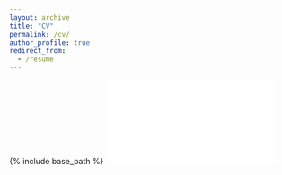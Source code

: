```yaml
---
layout: archive
title: "CV"
permalink: /cv/
author_profile: true
redirect_from:
  - /resume
---
```

{% include base_path %}
<embed src="{{ site.baseurl }}/files/resume (2).pdf">
